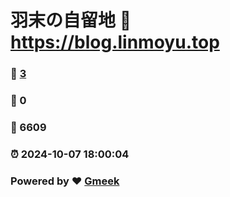 # 羽末の自留地 :link: https://blog.linmoyu.top 
### :page_facing_up: [3](https://blog.linmoyu.top/tag.html) 
### :speech_balloon: 0 
### :hibiscus: 6609 
### :alarm_clock: 2024-10-07 18:00:04 
### Powered by :heart: [Gmeek](https://github.com/Meekdai/Gmeek)
